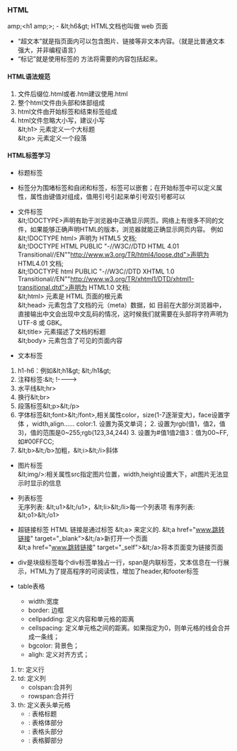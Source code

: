 ### HTML
amp;<h1 amp;>; - &amp;lt;h6&amp;gt;
HTML文档也叫做 web 页面       
* “超文本”就是指页面内可以包含图片、链接等非文本内容。（就是比普通文本强大，并非编程语言）
* “标记”就是使用标签的 方法将需要的内容包括起来。  

#### HTML语法规范
1. 文件后缀位.html或者.htm建议使用.html
2. 整个html文件由头部<head></head>和体部<body></body>组成
3. html文件由开始标签和结束标签组成
4. html文件忽略大小写，建议小写              
&amp;lt;h1> 元素定义一个大标题           
&amp;lt;p> 元素定义一个段落         
#### HTML标签学习
* 标题标签
* 标签分为围堵标签和自闭和标签，标签可以嵌套；在开始标签中可以定义属性，属性由键值对组成，值用引号引起来单引号双引号都可以

* 文件标签   
&amp;lt;!DOCTYPE>声明有助于浏览器中正确显示网页。网络上有很多不同的文件，如果能够正确声明HTML的版本，浏览器就能正确显示网页内容。
例如&amp;lt;!DOCTYPE html> 声明为 HTML5 文档;        
&amp;lt;!DOCTYPE HTML PUBLIC "-//W3C//DTD HTML 4.01 Transitional//EN""http://www.w3.org/TR/html4/loose.dtd">声明为 HTML4.01 文档;        
&amp;lt;!DOCTYPE html PUBLIC "-//W3C//DTD XHTML 1.0 Transitional//EN""http://www.w3.org/TR/xhtml1/DTD/xhtml1-transitional.dtd">声明为 HTML1.0 文档;               
&amp;lt;html> 元素是 HTML 页面的根元素           
&amp;lt;head> 元素包含了文档的元（meta）数据，如 <meta charset="utf-8"> 目前在大部分浏览器中，直接输出中文会出现中文乱码的情况，这时候我们就需要在头部将字符声明为 UTF-8 或 GBK。                
&amp;lt;title> 元素描述了文档的标题            
&amp;lt;body> 元素包含了可见的页面内容      

* 文本标签     
1. h1-h6：例如&amp;lt;h1&amp;gt;  &amp;lt;/h1&amp;gt;
2. 注释标签:&amp;lt;	!---->
3. 水平线&amp;lt;hr>
4. 换行&amp;lt;br>
5. 段落标签&amp;lt;p>&amp;lt;/p>
6. 字体标签&amp;lt;font>&amp;lt;/font>,相关属性color，size(1-7逐渐变大)，face设置字体 ，width,align……
   color:1. 设置为英文单词；
         2. 设置为rgb(值1，值2，值3)，值的范围是0~255;rgb(123,34,244)
         3. 设置为#值1值2值3：值为00~FF,如#00FFCC;
7. &amp;lt;b>&amp;lt;/b>加粗，&amp;lt;i>&amp;lt;/i>斜体    


* 图片标签     
&amp;lt;img/>:相关属性src指定图片位置，width,height设置大下，alt图片无法显示时显示的信息

* 列表标签       
无序列表: &amp;lt;u1>&amp;lt;/u1>，&amp;lt;li>&amp;lt;/li>每一个列表项
有序列表: &amp;lt;o1>&amp;lt;/o1>
* 超链接标签
HTML 链接是通过标签 &amp;lt;a> 来定义的.
&amp;lt;a href="www.跳转链接" target="_blank">&amp;lt;/a>新打开一个页面         
&amp;lt;a href="www.跳转链接" target="_self">&amp;lt;/a>将本页面变为链接页面    

* div是块级标签每个div标签单独占一行，span是内联标签，文本信息在一行展示，HTML为了提高程序的可阅读性，增加了header,和footer标签     

* table表格  
	* width:宽度
	* border: 边框
	* cellpadding: 定义内容和单元格的距离
	* cellspacing: 定义单元格之间的距离。如果指定为0，则单元格的线会合并成一条线；
	* bgcolor: 背景色；
	* aligh: 定义对齐方式；
1. tr: 定义行
2. td: 定义列
	* colspan:合并列
	* rowspan:合并行
3. th: 定义表头单元格
	* <caption>: 表格标题
	* <tbody>: 表格体部分
	* <thead>: 表格头部分
	* <tfoot>: 表格脚部分		
